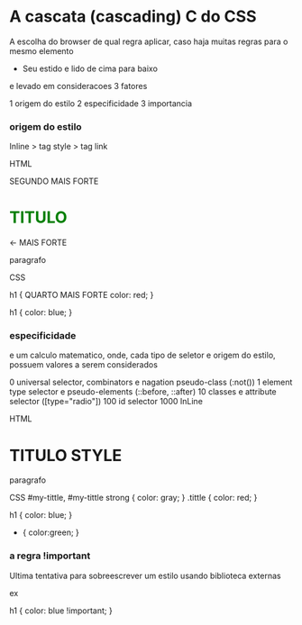 ﻿# A cascata (cascading) C do CSS

A escolha do browser de qual regra aplicar, caso haja muitas regras para o mesmo elemento

* Seu estido e lido de cima para baixo

e levado em consideracoes 3 fatores

1 origem do estilo
2 especificidade
3 importancia

### origem do estilo

Inline > tag style > tag link

HTML
<style>  TERCEIRO MAIS FORTE
  h1 {
    color:grey;
  }
</style>
<link name="stylesheet" href=""> SEGUNDO MAIS FORTE

<h1 style="color: green">TITULO</h1>   <- MAIS FORTE
<p>paragrafo</p>

CSS

h1 {            QUARTO MAIS FORTE
  color: red;
}

h1 {
  color: blue;
}

### especificidade 

e um calculo matematico, onde, cada tipo de seletor e origem do estilo, possuem valores a serem considerados

0 universal selector, combinators e nagation pseudo-class (:not())
1 element type selector e pseudo-elements (::before, ::after)
10 classes e attribute selector ([type="radio"])
100 id selector
1000 InLine

HTML
<h1 class="tittle" id="my-tittle">TITULO
<strong>STYLE</strong>
</h1>
<p>paragrafo</p>

CSS
#my-tittle, #my-tittle strong {
  color: gray;
}
.tittle {
  color: red;
}

h1 {
  color: blue;
}

* {
  color:green;
}

### a regra !important


Ultima tentativa para sobreescrever um estilo usando biblioteca externas

ex

h1 {
    color: blue !important;
}